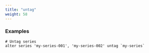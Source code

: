 ```yaml
---
title: "untag"
weight: 58
---
```



### Examples

	# Untag series
	alter series 'my-series-001', 'my-series-002' untag `my-series`

